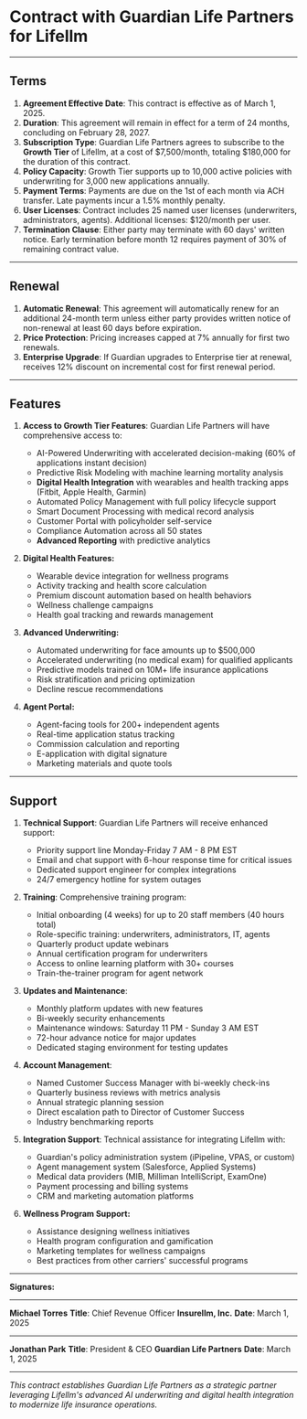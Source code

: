 # Contract with Guardian Life Partners for Lifellm

---

## Terms

1. **Agreement Effective Date**: This contract is effective as of March 1, 2025.
2. **Duration**: This agreement will remain in effect for a term of 24 months, concluding on February 28, 2027.
3. **Subscription Type**: Guardian Life Partners agrees to subscribe to the **Growth Tier** of Lifellm, at a cost of $7,500/month, totaling $180,000 for the duration of this contract.
4. **Policy Capacity**: Growth Tier supports up to 10,000 active policies with underwriting for 3,000 new applications annually.
5. **Payment Terms**: Payments are due on the 1st of each month via ACH transfer. Late payments incur a 1.5% monthly penalty.
6. **User Licenses**: Contract includes 25 named user licenses (underwriters, administrators, agents). Additional licenses: $120/month per user.
7. **Termination Clause**: Either party may terminate with 60 days' written notice. Early termination before month 12 requires payment of 30% of remaining contract value.

---

## Renewal

1. **Automatic Renewal**: This agreement will automatically renew for an additional 24-month term unless either party provides written notice of non-renewal at least 60 days before expiration.
2. **Price Protection**: Pricing increases capped at 7% annually for first two renewals.
3. **Enterprise Upgrade**: If Guardian upgrades to Enterprise tier at renewal, receives 12% discount on incremental cost for first renewal period.

---

## Features

1. **Access to Growth Tier Features**: Guardian Life Partners will have comprehensive access to:
   - AI-Powered Underwriting with accelerated decision-making (60% of applications instant decision)
   - Predictive Risk Modeling with machine learning mortality analysis
   - **Digital Health Integration** with wearables and health tracking apps (Fitbit, Apple Health, Garmin)
   - Automated Policy Management with full policy lifecycle support
   - Smart Document Processing with medical record analysis
   - Customer Portal with policyholder self-service
   - Compliance Automation across all 50 states
   - **Advanced Reporting** with predictive analytics

2. **Digital Health Features:**
   - Wearable device integration for wellness programs
   - Activity tracking and health score calculation
   - Premium discount automation based on health behaviors
   - Wellness challenge campaigns
   - Health goal tracking and rewards management

3. **Advanced Underwriting:**
   - Automated underwriting for face amounts up to $500,000
   - Accelerated underwriting (no medical exam) for qualified applicants
   - Predictive models trained on 10M+ life insurance applications
   - Risk stratification and pricing optimization
   - Decline rescue recommendations

4. **Agent Portal:**
   - Agent-facing tools for 200+ independent agents
   - Real-time application status tracking
   - Commission calculation and reporting
   - E-application with digital signature
   - Marketing materials and quote tools

---

## Support

1. **Technical Support**: Guardian Life Partners will receive enhanced support:
   - Priority support line Monday-Friday 7 AM - 8 PM EST
   - Email and chat support with 6-hour response time for critical issues
   - Dedicated support engineer for complex integrations
   - 24/7 emergency hotline for system outages

2. **Training**: Comprehensive training program:
   - Initial onboarding (4 weeks) for up to 20 staff members (40 hours total)
   - Role-specific training: underwriters, administrators, IT, agents
   - Quarterly product update webinars
   - Annual certification program for underwriters
   - Access to online learning platform with 30+ courses
   - Train-the-trainer program for agent network

3. **Updates and Maintenance**:
   - Monthly platform updates with new features
   - Bi-weekly security enhancements
   - Maintenance windows: Saturday 11 PM - Sunday 3 AM EST
   - 72-hour advance notice for major updates
   - Dedicated staging environment for testing updates

4. **Account Management**:
   - Named Customer Success Manager with bi-weekly check-ins
   - Quarterly business reviews with metrics analysis
   - Annual strategic planning session
   - Direct escalation path to Director of Customer Success
   - Industry benchmarking reports

5. **Integration Support**: Technical assistance for integrating Lifellm with:
   - Guardian's policy administration system (iPipeline, VPAS, or custom)
   - Agent management system (Salesforce, Applied Systems)
   - Medical data providers (MIB, Milliman IntelliScript, ExamOne)
   - Payment processing and billing systems
   - CRM and marketing automation platforms

6. **Wellness Program Support:**
   - Assistance designing wellness initiatives
   - Health program configuration and gamification
   - Marketing templates for wellness campaigns
   - Best practices from other carriers' successful programs

---

**Signatures:**

_________________________________
**Michael Torres**
**Title**: Chief Revenue Officer
**Insurellm, Inc.**
**Date**: March 1, 2025

_________________________________
**Jonathan Park**
**Title**: President & CEO
**Guardian Life Partners**
**Date**: March 1, 2025

---

*This contract establishes Guardian Life Partners as a strategic partner leveraging Lifellm's advanced AI underwriting and digital health integration to modernize life insurance operations.*
